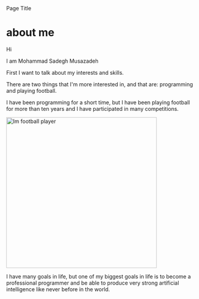 <!DOCTYPE html>
<html>
<head>
<t
itle>Page Title</title>
</head>
<body>

<h1>about me</h1>
<p>Hi</p>
<p>I am Mohammad Sadegh Musazadeh</p>
<p>First I want to talk about my interests and skills.</p>
<p>There are two things that I'm more interested in, and that are: programming and playing football.</p>
<p>I have been programming for a short time, but I have been playing football for more than ten years and I have participated in many competitions.</p>
<img src="\6baff272-211c-4e49-832a-29ec4bea2449.jpg" alt="Im football player" width="400" height="400">
<p>I have many goals in life, but one of my biggest goals in life is to become a professional programmer and be able to produce very strong artificial intelligence like never before in the world.</p>
<p></p>
<p></p>
<p></p>
<p></p>
<p></p>
</body>
</html>
